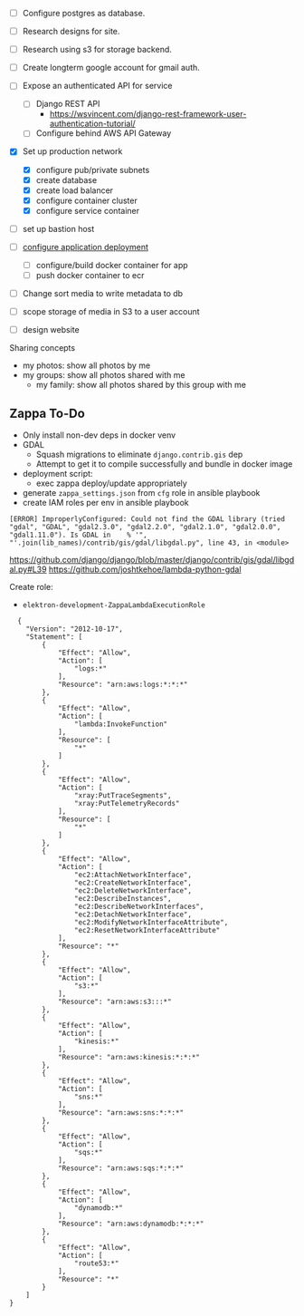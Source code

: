 
-[ ] Configure postgres as database.
-[ ] Research designs for site.
-[ ] Research using s3 for storage backend.
-[ ] Create longterm google account for gmail auth.
-[ ] Expose an authenticated API for service
    -[ ] Django REST API
        - https://wsvincent.com/django-rest-framework-user-authentication-tutorial/
    -[ ] Configure behind AWS API Gateway
-[x] Set up production network
    -[x] configure pub/private subnets
    -[x] create database
    -[x] create load balancer
    -[x] configure container cluster
    -[x] configure service container
-[ ] set up bastion host
-[ ] [configure application deployment](https://docs.aws.amazon.com/AmazonECR/latest/userguide/docker-basics.html)
    -[ ] configure/build docker container for app
    -[ ] push docker container to ecr
-[ ] Change sort media to write metadata to db
-[ ] scope storage of media in S3 to a user account
-[ ] design website


Sharing concepts
* my photos: show all photos by me
* my groups: show all photos shared with me
    * my family: show all photos shared by this group with me


## Zappa To-Do

* Only install non-dev deps in docker venv
* GDAL
    - Squash migrations to eliminate `django.contrib.gis` dep
    - Attempt to get it to compile successfully and bundle in docker image
* deployment script:
    - exec zappa deploy/update appropriately
* generate `zappa_settings.json` from `cfg` role in ansible playbook
* create IAM roles per env in ansible playbook






```
[ERROR] ImproperlyConfigured: Could not find the GDAL library (tried "gdal", "GDAL", "gdal2.3.0", "gdal2.2.0", "gdal2.1.0", "gdal2.0.0", "gdal1.11.0"). Is GDAL in    % '", "'.join(lib_names)/contrib/gis/gdal/libgdal.py", line 43, in <module>
```
https://github.com/django/django/blob/master/django/contrib/gis/gdal/libgdal.py#L39
https://github.com/joshtkehoe/lambda-python-gdal



Create role:
  - `elektron-development-ZappaLambdaExecutionRole`
```
  {
    "Version": "2012-10-17",
    "Statement": [
        {
            "Effect": "Allow",
            "Action": [
                "logs:*"
            ],
            "Resource": "arn:aws:logs:*:*:*"
        },
        {
            "Effect": "Allow",
            "Action": [
                "lambda:InvokeFunction"
            ],
            "Resource": [
                "*"
            ]
        },
        {
            "Effect": "Allow",
            "Action": [
                "xray:PutTraceSegments",
                "xray:PutTelemetryRecords"
            ],
            "Resource": [
                "*"
            ]
        },
        {
            "Effect": "Allow",
            "Action": [
                "ec2:AttachNetworkInterface",
                "ec2:CreateNetworkInterface",
                "ec2:DeleteNetworkInterface",
                "ec2:DescribeInstances",
                "ec2:DescribeNetworkInterfaces",
                "ec2:DetachNetworkInterface",
                "ec2:ModifyNetworkInterfaceAttribute",
                "ec2:ResetNetworkInterfaceAttribute"
            ],
            "Resource": "*"
        },
        {
            "Effect": "Allow",
            "Action": [
                "s3:*"
            ],
            "Resource": "arn:aws:s3:::*"
        },
        {
            "Effect": "Allow",
            "Action": [
                "kinesis:*"
            ],
            "Resource": "arn:aws:kinesis:*:*:*"
        },
        {
            "Effect": "Allow",
            "Action": [
                "sns:*"
            ],
            "Resource": "arn:aws:sns:*:*:*"
        },
        {
            "Effect": "Allow",
            "Action": [
                "sqs:*"
            ],
            "Resource": "arn:aws:sqs:*:*:*"
        },
        {
            "Effect": "Allow",
            "Action": [
                "dynamodb:*"
            ],
            "Resource": "arn:aws:dynamodb:*:*:*"
        },
        {
            "Effect": "Allow",
            "Action": [
                "route53:*"
            ],
            "Resource": "*"
        }
    ]
}
```

